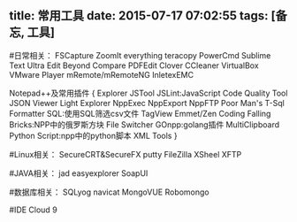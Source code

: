 title: 常用工具
date: 2015-07-17 07:02:55
tags: [备忘, 工具]
---

#日常相关：
FSCapture
ZoomIt
everything
teracopy
PowerCmd
Sublime Text
Ultra Edit
Beyond Compare
PDFEdit
Clover
CCleaner
VirtualBox
VMware Player
mRemote/mRemoteNG
InletexEMC

Notepad++及常用插件
{
	Explorer
	JSTool
	JSLint:JavaScript Code Quality Tool
	JSON Viewer
	Light Explorer
	NppExec
	NppExport
	NppFTP
	Poor Man's T-Sql Formatter
	SQL:使用SQL筛选csv文件
	TagView
	Emmet/Zen Coding
	Falling Bricks:NPP中的俄罗斯方块
	File Switcher
	GOnpp:golang插件
	MultiClipboard
	Python Script:npp中的python脚本
	XML Tools
}

#Linux相关：
SecureCRT&SecureFX
putty
FileZilla
XSheel
XFTP

#JAVA相关：
jad
easyexplorer
SoapUI

#数据库相关：
SQLyog
navicat
MongoVUE
Robomongo

#IDE
Cloud 9